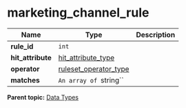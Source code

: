 # marketing_channel_rule

|Name|Type|Description|
|----|----|-----------|
| **rule_id** | `int` |   |
| **hit_attribute** | [hit_attribute_type](r_hit_attribute_type.md#) |   |
| **operator** | [ruleset_operator_type](r_ruleset_operator_type.md#) |   |
| **matches** | `An array of `string`` |   |

**Parent topic:** [Data Types](../data_types/c_datatypes.md)

